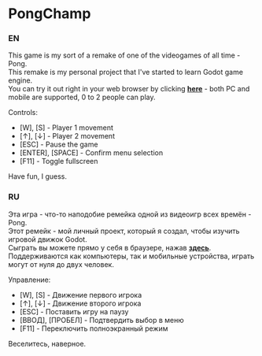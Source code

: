 # PongChamp

### EN

This game is my sort of a remake of one of the videogames of all time - Pong.  
This remake is my personal project that I've started to learn Godot game engine.  
You can try it out right in your web browser by clicking **[here](https://gosh42.github.io "Yup, exactly right here.")** - both PC and mobile are supported, 0 to 2 people can play.  

Controls:  
- [W], [S] - Player 1 movement  
- [↑], [↓] - Player 2 movement  
- [ESC] - Pause the game  
- [ENTER], [SPACE] - Confirm menu selection  
- [F11] - Toggle fullscreen  

Have fun, I guess.

### RU

Эта игра - что-то наподобие ремейка одной из видеоигр всех времён - Pong.  
Этот ремейк - мой личный проект, который я создал, чтобы изучить игровой движок Godot.  
Сыграть вы можете прямо у себя в браузере, нажав **[здесь](https://gosh42.github.io "Да-да, именно здесь.")**. Поддерживаются как компьютеры, так и мобильные устройства, играть могут от нуля до двух человек.  

Управление:  
- [W], [S] - Движение первого игрока  
- [↑], [↓] - Движение второго игрока  
- [ESC] - Поставить игру на паузу  
- [ВВОД], [ПРОБЕЛ] - Подтвердить выбор в меню  
- [F11] - Переключить полноэкранный режим  

Веселитесь, наверное.

